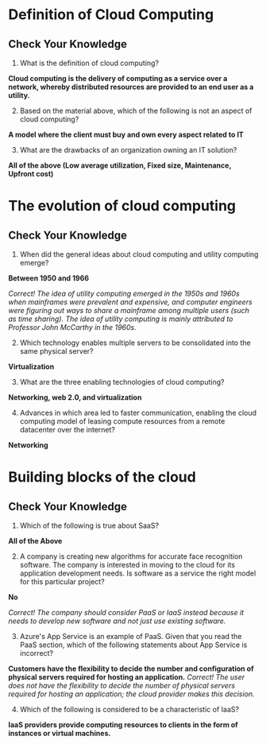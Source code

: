 # Definition of Cloud Computing #

## Check Your Knowledge ##

1. What is the definition of cloud computing?

__Cloud computing is the delivery of computing as a service over a network, whereby distributed resources are provided to an end user as a utility.__

2. Based on the material above, which of the following is not an aspect of cloud computing?

__A model where the client must buy and own every aspect related to IT__

3. What are the drawbacks of an organization owning an IT solution?

__All of the above (Low average utilization, Fixed size, Maintenance, Upfront cost)__


# The evolution of cloud computing #

## Check Your Knowledge ##

1. When did the general ideas about cloud computing and utility computing emerge?

__Between 1950 and 1966__

_Correct! The idea of utility computing emerged in the 1950s and 1960s when mainframes were prevalent and expensive, 
and computer engineers were figuring out ways to share a mainframe among multiple users (such as time sharing). 
The idea of utility computing is mainly attributed to Professor John McCarthy in the 1960s._

2. Which technology enables multiple servers to be consolidated into the same physical server?

__Virtualization__

3. What are the three enabling technologies of cloud computing?

__Networking, web 2.0, and virtualization__

4. Advances in which area led to faster communication, enabling the cloud computing model of leasing compute resources from a remote datacenter over the internet?

__Networking__


# Building blocks of the cloud #

## Check Your Knowledge ##

1. Which of the following is true about SaaS?

__All of the Above__

2. A company is creating new algorithms for accurate face recognition software. The company is interested in moving to the cloud for its application development needs. Is software as a service the right model for this particular project?

__No__

_Correct! The company should consider PaaS or IaaS instead because it needs to develop new software and not just use existing software._

3. Azure's App Service is an example of PaaS. Given that you read the PaaS section, which of the following statements about App Service is incorrect?

__Customers have the flexibility to decide the number and configuration of physical servers required for hosting an application.__
_Correct! The user does not have the flexibility to decide the number of physical servers required for hosting an application; the cloud provider makes this decision._

4. Which of the following is considered to be a characteristic of IaaS?

__IaaS providers provide computing resources to clients in the form of instances or virtual machines.__
